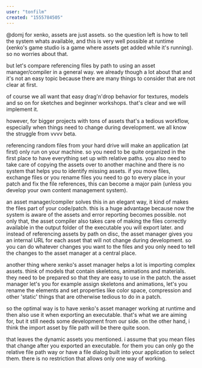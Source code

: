 ```yaml
---
user: "tonfilm"
created: "1555784505"
---
```


@domj for xenko, assets are just assets. so the question left is how to tell the system whats available, and this is very well possible at runtime (xenko's game studio is a game where assets get added while it's running). so no worries about that.

but let's compare referencing files by path to using an asset manager/compiler in a general way. we already though a lot about that and it's not an easy topic because there are many things to consider that are not clear at first.

of course we all want that easy drag'n'drop behavior for textures, models and so on for sketches and beginner workshops. that's clear and we will implement it.

however, for bigger projects with tons of assets that's a tedious workflow, especially when things need to change during development. we all know the struggle from vvvv beta.

referencing random files from your hard drive will make an application (at first) only run on your machine. so you need to be quite organized in the first place to have everything set up with relative paths. you also need to take care of copying the assets over to another machine and there is no system that helps you to identify missing assets. if you move files, exchange files or you rename files you need to go to every place in your patch and fix the file references, this can become a major pain (unless you develop your own content management system).

an asset manager/compiler solves this in an elegant way, it kind of makes the files part of your code/patch. this is a huge advantage because now the system is aware of the assets and error reporting becomes possible. not only that, the asset compiler also takes care of making the files correctly available in the output folder of the executable you will export later.
and instead of referencing assets by path on disc, the asset manager gives you an internal URL for each asset that will not change during development. so you can do whatever changes you want to the files and you only need to tell the changes to the asset manager at a central place.

another thing where xenko's asset manager helps a lot is importing complex assets. think of models that contain skeletons, animations and materials. they need to be prepared so that they are easy to use in the patch. the asset manager let's you for example assign skeletons and animations, let's you rename the elements and set properties like color space, compression and other 'static' things that are otherwise tedious to do in a patch.

so the optimal way is to have xenko's asset manager working at runtime and then also use it when exporting an executable. that's what we are aiming for, but it still needs some development from our side. on the other hand, i think the import asset by file path will be there quite soon.

that leaves the dynamic assets you mentioned. i assume that you mean files that change after you exported an executable. for them you can only go the relative file path way or have a file dialog built into your application to select them. there is no restriction that allows only one way of working.


